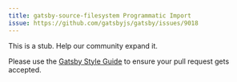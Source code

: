 ```yaml
---
title: gatsby-source-filesystem Programmatic Import
issue: https://github.com/gatsbyjs/gatsby/issues/9018
---
```


This is a stub. Help our community expand it.

Please use the [Gatsby Style Guide](/contributing/gatsby-style-guide/) to ensure your
pull request gets accepted.
